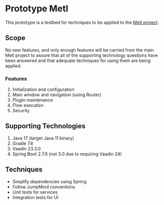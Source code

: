 # Prototype Metl

This prototype is a testbed for techniques to be applied to the [Metl project](https://github.com/JumpMind/metl).

## Scope

No new features, and only enough features will be carried from the main Metl project to assure that all of the supporting technology questions have been answered and that adequate techniques for using them are being applied.

### Features

1. Initialization and configuration
2. Main window and navigation (using Router)
3. Plugin maintenance
4. Flow execution
5. Security

## Supporting Technologies

1. Java 17 (target Java 11 binary)
2. Gradle 7.6
3. Vaadin 23.3.0
4. Spring Boot 2.7.6 (not 3.0 due to requiring Vaadin 24)

## Techniques

- Simplify dependencies using Spring
- Follow JumpMind conventions
- Unit tests for services
- Integration tests for UI
